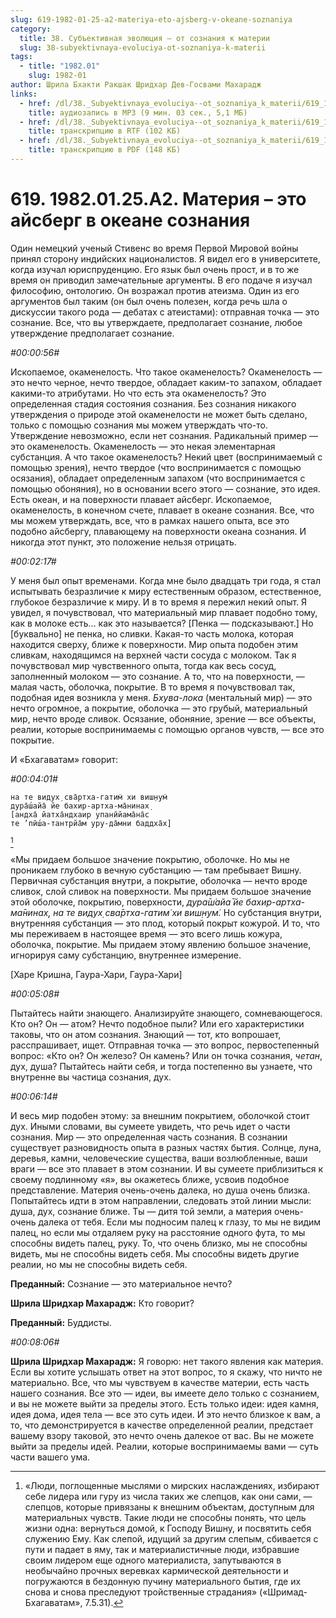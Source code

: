 ```yaml
---
slug: 619-1982-01-25-a2-materiya-eto-ajsberg-v-okeane-soznaniya
category:
  title: 38. Субъективная эволюция — от сознания к материи
  slug: 38-subyektivnaya-evoluciya-ot-soznaniya-k-materii
tags:
  - title: "1982.01"
    slug: 1982-01
author: Шрила Бхакти Ракшак Шридхар Дев-Госвами Махарадж
links:
  - href: /dl/38._Subyektivnaya_evoluciya--ot_soznaniya_k_materii/619_1982.01.25.A2_SridharMj_Materiya-eto_aysberg_v_okeane_soznaniya.mp3
    title: аудиозапись в MP3 (9 мин. 03 сек., 5,1 МБ)
  - href: /dl/38._Subyektivnaya_evoluciya--ot_soznaniya_k_materii/619_1982.01.25.A2_SridharMj_Materiya-eto_aysberg_v_okeane_soznaniya.rtf
    title: транскрипцию в RTF (102 КБ)
  - href: /dl/38._Subyektivnaya_evoluciya--ot_soznaniya_k_materii/619_1982.01.25.A2_SridharMj_Materiya-eto_aysberg_v_okeane_soznaniya.pdf
    title: транскрипцию в PDF (148 КБ)
---
```


# 619. 1982.01.25.A2. Материя – это айсберг в океане сознания

Один немецкий ученый Стивенс во время Первой Мировой войны принял сторону индийских националистов. Я видел его в университете, когда изучал юриспруденцию. Его язык был очень прост, и в то же время он приводил замечательные аргументы. В его подаче я изучал философию, онтологию. Он возражал против атеизма. Один из его аргументов был таким (он был очень полезен, когда речь шла о дискуссии такого рода — дебатах с атеистами): отправная точка — это сознание. Все, что вы утверждаете, предполагает сознание, любое утверждение предполагает сознание.

*#00:00:56#*

Ископаемое, окаменелость. Что такое окаменелость? Окаменелость — это нечто черное, нечто твердое, обладает каким-то запахом, обладает какими-то атрибутами. Но что есть эта окаменелость? Это определенная стадия состояния сознания. Без сознания никакого утверждения о природе этой окаменелости не может быть сделано, только с помощью сознания мы можем утверждать что-то. Утверждение невозможно, если нет сознания. Радикальный пример — это окаменелость. Окаменелость — это некая элементарная субстанция. А что такое окаменелость? Некий цвет (воспринимаемый с помощью зрения), нечто твердое (что воспринимается с помощью осязания), обладает определенным запахом (что воспринимается с помощью обоняния), но в основании всего этого — сознание, это идея. Есть океан, и на поверхности плавает айсберг. Ископаемое, окаменелость, в конечном счете, плавает в океане сознания. Все, что мы можем утверждать, все, что в рамках нашего опыта, все это подобно айсбергу, плавающему на поверхности океана сознания. И никогда этот пункт, это положение нельзя отрицать.

*#00:02:17#*

У меня был опыт временами. Когда мне было двадцать три года, я стал испытывать безразличие к миру естественным образом, естественное, глубокое безразличие к миру. И в то время я пережил некий опыт. Я увидел, я почувствовал, что материальный мир плавает подобно тому, как в молоке есть… как это называется? [Пенка — подсказывают.] Но [буквально] не пенка, но сливки. Какая-то часть молока, которая находится сверху, ближе к поверхности. Мир опыта подобен этим сливкам, находящимся на верхней части сосуда с молоком. Так я почувствовал мир чувственного опыта, тогда как весь сосуд, заполненный молоком — это сознание. А то, что на поверхности, — малая часть, оболочка, покрытие. В то время я почувствовал так, подобная идея возникла у меня. *Бхува-лока* (ментальный мир) — это нечто огромное, а покрытие, оболочка — это грубый, материальный мир, нечто вроде сливок. Осязание, обоняние, зрение — все объекты, реалии, которые воспринимаемы с помощью органов чувств, — все это покрытие.

И «Бхагаватам» говорит:

*#00:04:01#*

    на те видух̣ сва̄ртха-гатим̇ хи виш̣н̣ум̇
    дура̄ш́айа̄ йе бахир-артха-ма̄нинах̣
    [андха̄ йатха̄ндхаир упанӣйама̄на̄с
    те ’пӣш́а-тантрйа̄м уру-да̄мни баддха̄х̣]
[^_ftn1]

«Мы придаем большое значение покрытию, оболочке. Но мы не проникаем глубоко в вечную субстанцию — там пребывает Вишну. Первичная субстанция внутри, а покрытие, оболочка — нечто вроде сливок, слой сливок на поверхности. Мы придаем большое значение этой оболочке, покрытию, поверхности, *дура̄ш́айа̄ йе бахир-артха-ма̄нинах̣, на те видух̣ сва̄ртха-гатим̇ хи виш̣н̣ум̇.* Но субстанция внутри, внутренняя субстанция — это плод, который покрыт кожурой. И то, что мы переживаем в настоящее время — это всего лишь кожура, оболочка, покрытие. Мы придаем этому явлению большое значение, игнорируя саму субстанцию, внутреннее измерение.

[Харе Кришна, Гаура-Хари, Гаура-Хари]

*#00:05:08#*

Пытайтесь найти знающего. Анализируйте знающего, сомневающегося. Кто он? Он — атом? Нечто подобное пыли? Или его характеристики таковы, что он атом сознания. Знающий — тот, кто вопрошает, расспрашивает, ищет. Отправная точка — это вопрос, первостепенный вопрос: «Кто он? Он железо? Он камень? Или он точка сознания, *четан*, дух, душа? Пытайтесь найти себя, и тогда постепенно вы узнаете, что внутренне вы частица сознания, дух.

*#00:06:14#*

И весь мир подобен этому: за внешним покрытием, оболочкой стоит дух. Иными словами, вы сумеете увидеть, что речь идет о части сознания. Мир — это определенная часть сознания. В сознании существует разновидность опыта в разных частях бытия. Солнце, луна, деревья, камни, человеческие существа, ваши возлюбленные, ваши враги — все это плавает в этом сознании. И вы сумеете приблизиться к своему подлинному «я», вы окажетесь ближе, усвоив подобное представление. Материя очень-очень далека, но душа очень близка. Попытайтесь идти в этом направлении, следовать этой линии мысли: душа, дух, сознание ближе. Ты — дитя той земли, а материя очень-очень далека от тебя. Если мы подносим палец к глазу, то мы не видим палец, но если мы отдаляем руку на расстояние одного фута, то мы способны видеть палец, руку. То, что очень близко, мы не способны видеть, мы не способны видеть себя. Мы способны видеть другие реалии, но мы не способны видеть себя.

**Преданный:** Сознание — это материальное нечто?

**Шрила Шридхар Махарадж:** Кто говорит?

**Преданный:** Буддисты.

*#00:08:06#*

**Шрила Шридхар Махарадж:** Я говорю: нет такого явления как материя. Если вы хотите услышать ответ на этот вопрос, то я скажу, что ничто не материально. Все, что мы чувствуем в качестве материи, есть часть нашего сознания. Все это — идеи, вы имеете дело только с сознанием, и вы не можете выйти за пределы этого. Есть только идеи: идея камня, идея дома, идея тела — все это суть идеи. И это нечто близкое к вам, а то, что демонстрируется в качестве определенной реалии, предстает вашему взору таковой, это нечто очень далекое от вас. Вы не можете выйти за пределы идей. Реалии, которые воспринимаемы вами — суть части вашего ума.



[^_ftn1]: «Люди, поглощенные мыслями о мирских наслаждениях, избирают себе лидера или гуру из числа таких же слепцов, как они сами, — слепцов, которые привязаны к внешним объектам, доступным для материальных чувств. Такие люди не способны понять, что цель жизни одна: вернуться домой, к Господу Вишну, и посвятить себя служению Ему. Как слепой, идущий за другим слепым, сбивается с пути и падает в яму, так и материалистичные люди, избравшие своим лидером еще одного материалиста, запутываются в необычайно прочных веревках кармической деятельности и погружаются в бездонную пучину материального бытия, где их снова и снова преследуют тройственные страдания» («Шримад-Бхагаватам», 7.5.31).

